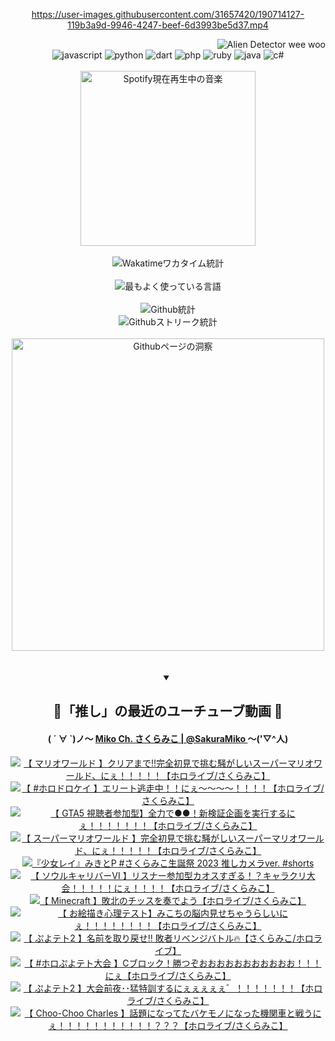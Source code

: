<!-- START: HERO IMAGE GIF ////////// ////////// ////////// -->
<!-- <img src="@/../assets/img/gaming/ghost-of-tsushima.gif" width="100%"  alt="nellyXinwei's Hero Gif Image"/> -->
<!-- END: HERO IMAGE GIF ////////// ////////// ////////// -->

<div align="center" >  
  
<!-- START:ワンピース 第1015話「ルフィはRED ROCを使う」 -->
<https://user-images.githubusercontent.com/31657420/190714127-119b3a9d-9946-4247-beef-6d3993be5d37.mp4>
<!-- END:ワンピース 第1015話「ルフィはRED ROCを使う」 -->

<!-- START:VISITOR COUNTER -->
<div width="100%" align="right">

<img src="https://komarev.com/ghpvc/?username=nellyXinwei&label=🛸&color=grey&style=for-the-badge&labelcolor=ffffff" alt="Alien Detector wee woo"/>

</div>
<!-- END:VISITOR COUNTER -->

<!-- START: PROGRAMMING LANGUAGES -->
<!-- 色彩 Color Scheme:
#961E3A, #8A0D42, #5A0640, #4F265E, #2B355A, #3E759B, #CC4246,
#BB2649, #AD1052, #700750, #633075, #364270, #4E92C2, #FF5357
Sauce: https://www.webcreatorbox.com/inspiration/pantone-2023
-->

<img src="https://img.shields.io/badge/javascript%20-%23BB2649.svg?&style=for-the-badge&logo=javascript&logoColor=white&labelColor=961E3A" alt="javascript"/>
<img src="https://img.shields.io/badge/python%20-%23AD1052.svg?&style=for-the-badge&logo=python&logoColor=white&labelColor=8A0D42" alt="python" />
<img src="https://img.shields.io/badge/dart%20-%23700750.svg?&style=for-the-badge&logo=dart&logoColor=white&labelColor=5A0640" alt="dart"/>
<img src="https://img.shields.io/badge/php%20-%23633075.svg?&style=for-the-badge&logo=php&logoColor=white&labelColor=4F265E" alt="php"/>
<img src="https://img.shields.io/badge/ruby%20-%23364270.svg?&style=for-the-badge&logo=ruby&logoColor=white&labelColor=2B355A" alt="ruby"/>
<img src="https://img.shields.io/badge/java%20-%234E92C2.svg?&style=for-the-badge&logo=openjdk&logoColor=white&labelColor=3E759B" alt="java"/>
<img src="https://img.shields.io/badge/c%23-%23FF5357.svg?style=for-the-badge&logo=c-sharp&logoColor=white&labelColor=CC4246" alt="c#"/>  
<!-- END: PROGRAMMING LANGUAGES -->

<br>
<br>

<!-- START: MUSIC STATUS -->
  <!-- <a href="https://newojima-gsrs-20220114.vercel.app/api/now-playing?open">
    <img src="https://newojima-gsrs-20220114.vercel.app/api/now-playing" alt="Spotify現在再生中の音楽">
  </a> -->
  <img src="https://newojima-grss-20230114.vercel.app/api/spotify?border_color=transparent" alt="Spotify現在再生中の音楽" width="280px">
<!-- END: MUSIC STATUS -->

<br>
<br>

<!-- START: GITHUB STATUS -->
<!-- 色彩 Color Scheme:  #BB2649, #AD1052, #700750, #633075 -->
<img align="center" src="https://newojima-grs-20230109.vercel.app/api/wakatime?username=newojima&layout=compact&langs_count=10&locale=ja&hide_title=false&title_color=fff&hide_border=true&text_color=fff&bg_color=BB2649,BB2649,633075,633075&hide=other,css,html,bash,xml,git%20config,makefile,properties,yaml,markdown,text,json,jsx" alt="Wakatimeワカタイム統計"/>

<br>
<br>

<!-- 色彩 Color Scheme:  #633075, #364270, #4E92C2 -->
  <img align="center" src="https://newojima-grs-20230109.vercel.app/api/top-langs?username=newojima&layout=compact&text_color=fff&icon_color=fff&hide_border=true&&locale=ja&hide_title=false&title_color=fff&include_all_commits=true&card_width=445&langs_count=11&hide=c%23,powershell,shaderlab,hlsl,makefile,jupyter%20notebook,python,html,css,shell,batchfile,less,liquid,hack,scss&bg_color=4F265E,633075,4E92C2" alt="最もよく使っている言語"/>

<br>
<br>

<!-- 色彩 Color Scheme:  #4E92C2, #FF5357 -->
  <img align="center" src="https://newojima-grs-20230109.vercel.app/api?username=newojima&show_icons=true&&locale=ja&title_color=fff&text_color=fff&icon_color=fff&hide_border=true&hide_title=false&count_private=true&include_all_commits=true&card_width=495&disable_animations=true&bg_color=4E92C2,4E92C2,FF5357" alt="Github統計"/>

<br>

<img align="center" src="https://streak-stats.demolab.com?user=newojima&theme=dark&hide_border=true&locale=ja&ring=BB2649&stroke=222222&background=151515&sideLabels=BB2649&currStreakLabel=ffffff&border=BB2649&fire=FF5357&currStreakNum=ffffff&sideNums=FF5357&dates=ffffff" alt="Githubストリーク統計"/>

<br>
<br>

  <img align="center" width="500px" src="@/../assets/img/page-insights.svg" alt="Githubページの洞察"/>
  
</div>
<!-- END: GITHUB STATUS -->

<br>
<br>

<div align="center">
<details open>
  <summary>

  </summary>

  <h2 align="center">🌸「推し」の最近のユーチューブ動画 🌸</h2>
  <h4>
  ( ´ ∀ `)ノ～ 
  <a href="https://www.youtube.com/@SakuraMiko">Miko Ch. さくらみこ | @SakuraMiko
  </a>
   ～('▽^人)
  </h4>

  <!-- BEGIN YOUTUBE-CARDS -->
<a href="https://www.youtube.com/watch?v=X-f2gth8qSM"><img src="https://ytcards.demolab.com/?id=X-f2gth8qSM&title=%E3%80%90+%E3%83%9E%E3%83%AA%E3%82%AA%E3%83%AF%E3%83%BC%E3%83%AB%E3%83%89+%E3%80%91%E3%82%AF%E3%83%AA%E3%82%A2%E3%81%BE%E3%81%A7%E2%80%BC%E5%AE%8C%E5%85%A8%E5%88%9D%E8%A6%8B%E3%81%A7%E6%8C%91%E3%82%80%E9%A8%92%E3%81%8C%E3%81%97%E3%81%84%E3%82%B9%E3%83%BC%E3%83%91%E3%83%BC%E3%83%9E%E3%83%AA%E3%82%AA%E3%83%AF%E3%83%BC%E3%83%AB%E3%83%89%E3%80%81%E3%81%AB%E3%81%87%EF%BC%81%EF%BC%81%EF%BC%81%EF%BC%81%EF%BC%81%E3%80%90%E3%83%9B%E3%83%AD%E3%83%A9%E3%82%A4%E3%83%96%2F%E3%81%95%E3%81%8F%E3%82%89%E3%81%BF%E3%81%93%E3%80%91&lang=ja&timestamp=1682850233&background_color=%230d1117&title_color=%23ffffff&stats_color=%23dedede&width=187&duration=0" alt="【 マリオワールド 】クリアまで‼完全初見で挑む騒がしいスーパーマリオワールド、にぇ！！！！！【ホロライブ/さくらみこ】" title="【 マリオワールド 】クリアまで‼完全初見で挑む騒がしいスーパーマリオワールド、にぇ！！！！！【ホロライブ/さくらみこ】"></a>
<a href="https://www.youtube.com/watch?v=Jv8CKtDfvAM"><img src="https://ytcards.demolab.com/?id=Jv8CKtDfvAM&title=%E3%80%90+%23%E3%83%9B%E3%83%AD%E3%83%89%E3%83%AD%E3%82%B1%E3%82%A4+%E3%80%91%E3%82%A8%E3%83%AA%E3%83%BC%E3%83%88%E9%80%83%E8%B5%B0%E4%B8%AD%EF%BC%81%EF%BC%81%E3%81%AB%E3%81%87%EF%BD%9E%EF%BD%9E%EF%BD%9E%EF%BD%9E%EF%BC%81%EF%BC%81%EF%BC%81%EF%BC%81%E3%80%90%E3%83%9B%E3%83%AD%E3%83%A9%E3%82%A4%E3%83%96%2F%E3%81%95%E3%81%8F%E3%82%89%E3%81%BF%E3%81%93%E3%80%91&lang=ja&timestamp=1682773377&background_color=%230d1117&title_color=%23ffffff&stats_color=%23dedede&width=187&duration=6579" alt="【 #ホロドロケイ 】エリート逃走中！！にぇ～～～～！！！！【ホロライブ/さくらみこ】" title="【 #ホロドロケイ 】エリート逃走中！！にぇ～～～～！！！！【ホロライブ/さくらみこ】"></a>
<a href="https://www.youtube.com/watch?v=EfPqqg8VxW4"><img src="https://ytcards.demolab.com/?id=EfPqqg8VxW4&title=%E3%80%90+GTA5+%E8%A6%96%E8%81%B4%E8%80%85%E5%8F%82%E5%8A%A0%E5%9E%8B%E3%80%91%E5%85%A8%E5%8A%9B%E3%81%A7%E2%97%8F%E2%97%8F%EF%BC%81%E6%96%B0%E6%A4%9C%E8%A8%BC%E4%BC%81%E7%94%BB%E3%82%92%E5%AE%9F%E8%A1%8C%E3%81%99%E3%82%8B%E3%81%AB%E3%81%87%EF%BC%81%EF%BC%81%EF%BC%81%EF%BC%81%EF%BC%81%EF%BC%81%EF%BC%81%E3%80%90%E3%83%9B%E3%83%AD%E3%83%A9%E3%82%A4%E3%83%96%2F%E3%81%95%E3%81%8F%E3%82%89%E3%81%BF%E3%81%93%E3%80%91&lang=ja&timestamp=1682599019&background_color=%230d1117&title_color=%23ffffff&stats_color=%23dedede&width=187&duration=4549" alt="【 GTA5 視聴者参加型】全力で●●！新検証企画を実行するにぇ！！！！！！！【ホロライブ/さくらみこ】" title="【 GTA5 視聴者参加型】全力で●●！新検証企画を実行するにぇ！！！！！！！【ホロライブ/さくらみこ】"></a>
<a href="https://www.youtube.com/watch?v=DwfORL8KlGg"><img src="https://ytcards.demolab.com/?id=DwfORL8KlGg&title=%E3%80%90+%E3%82%B9%E3%83%BC%E3%83%91%E3%83%BC%E3%83%9E%E3%83%AA%E3%82%AA%E3%83%AF%E3%83%BC%E3%83%AB%E3%83%89+%E3%80%91%E5%AE%8C%E5%85%A8%E5%88%9D%E8%A6%8B%E3%81%A7%E6%8C%91%E3%82%80%E9%A8%92%E3%81%8C%E3%81%97%E3%81%84%E3%82%B9%E3%83%BC%E3%83%91%E3%83%BC%E3%83%9E%E3%83%AA%E3%82%AA%E3%83%AF%E3%83%BC%E3%83%AB%E3%83%89%E3%80%81%E3%81%AB%E3%81%87%EF%BC%81%EF%BC%81%EF%BC%81%EF%BC%81%EF%BC%81%E3%80%90%E3%83%9B%E3%83%AD%E3%83%A9%E3%82%A4%E3%83%96%2F%E3%81%95%E3%81%8F%E3%82%89%E3%81%BF%E3%81%93%E3%80%91&lang=ja&timestamp=1682447244&background_color=%230d1117&title_color=%23ffffff&stats_color=%23dedede&width=187&duration=16966" alt="【 スーパーマリオワールド 】完全初見で挑む騒がしいスーパーマリオワールド、にぇ！！！！！【ホロライブ/さくらみこ】" title="【 スーパーマリオワールド 】完全初見で挑む騒がしいスーパーマリオワールド、にぇ！！！！！【ホロライブ/さくらみこ】"></a>
<a href="https://www.youtube.com/watch?v=-wo8ZhFGN58"><img src="https://ytcards.demolab.com/?id=-wo8ZhFGN58&title=%E3%80%8E%E5%B0%91%E5%A5%B3%E3%83%AC%E3%82%A4%E3%80%8F%E3%81%BF%E3%81%8D%E3%81%A8P++%23%E3%81%95%E3%81%8F%E3%82%89%E3%81%BF%E3%81%93%E7%94%9F%E8%AA%95%E7%A5%AD+2023+%E6%8E%A8%E3%81%97%E3%82%AB%E3%83%A1%E3%83%A9ver.+%23shorts&lang=ja&timestamp=1682339818&background_color=%230d1117&title_color=%23ffffff&stats_color=%23dedede&width=187&duration=52" alt="『少女レイ』みきとP  #さくらみこ生誕祭 2023 推しカメラver. #shorts" title="『少女レイ』みきとP  #さくらみこ生誕祭 2023 推しカメラver. #shorts"></a>
<a href="https://www.youtube.com/watch?v=wnA8fJ8-9Hc"><img src="https://ytcards.demolab.com/?id=wnA8fJ8-9Hc&title=%E3%80%90+%E3%82%BD%E3%82%A6%E3%83%AB%E3%82%AD%E3%83%A3%E3%83%AA%E3%83%90%E3%83%BC%E2%85%A5+%E3%80%91%E3%83%AA%E3%82%B9%E3%83%8A%E3%83%BC%E5%8F%82%E5%8A%A0%E5%9E%8B%E3%82%AB%E3%82%AA%E3%82%B9%E3%81%99%E3%81%8E%E3%82%8B%EF%BC%81%EF%BC%9F%E3%82%AD%E3%83%A3%E3%83%A9%E3%82%AF%E3%83%AA%E5%A4%A7%E4%BC%9A%EF%BC%81%EF%BC%81%EF%BC%81%EF%BC%81%EF%BC%81%E3%81%AB%E3%81%87%EF%BC%81%EF%BC%81%EF%BC%81%EF%BC%81%E3%80%90%E3%83%9B%E3%83%AD%E3%83%A9%E3%82%A4%E3%83%96%2F%E3%81%95%E3%81%8F%E3%82%89%E3%81%BF%E3%81%93%E3%80%91&lang=ja&timestamp=1682263519&background_color=%230d1117&title_color=%23ffffff&stats_color=%23dedede&width=187&duration=11371" alt="【 ソウルキャリバーⅥ 】リスナー参加型カオスすぎる！？キャラクリ大会！！！！！にぇ！！！！【ホロライブ/さくらみこ】" title="【 ソウルキャリバーⅥ 】リスナー参加型カオスすぎる！？キャラクリ大会！！！！！にぇ！！！！【ホロライブ/さくらみこ】"></a>
<a href="https://www.youtube.com/watch?v=oL8f15l5WlA"><img src="https://ytcards.demolab.com/?id=oL8f15l5WlA&title=%E3%80%90+Minecraft+%E3%80%91%E6%95%97%E5%8C%97%E3%81%AE%E3%83%81%E3%83%83%E3%82%B9%E3%82%92%E5%A5%8F%E3%81%A7%E3%82%88%E3%81%86%E3%80%90%E3%83%9B%E3%83%AD%E3%83%A9%E3%82%A4%E3%83%96%2F%E3%81%95%E3%81%8F%E3%82%89%E3%81%BF%E3%81%93%E3%80%91&lang=ja&timestamp=1682171443&background_color=%230d1117&title_color=%23ffffff&stats_color=%23dedede&width=187&duration=18937" alt="【 Minecraft 】敗北のチッスを奏でよう【ホロライブ/さくらみこ】" title="【 Minecraft 】敗北のチッスを奏でよう【ホロライブ/さくらみこ】"></a>
<a href="https://www.youtube.com/watch?v=q_nOhoFeCCU"><img src="https://ytcards.demolab.com/?id=q_nOhoFeCCU&title=%E3%80%90+%E3%81%8A%E7%B5%B5%E6%8F%8F%E3%81%8D%E5%BF%83%E7%90%86%E3%83%86%E3%82%B9%E3%83%88%E3%80%91%E3%81%BF%E3%81%93%E3%81%A1%E3%81%AE%E8%84%B3%E5%86%85%E8%A6%8B%E3%81%9B%E3%81%A1%E3%82%83%E3%81%86%E3%82%89%E3%81%97%E3%81%84%E3%81%AB%E3%81%87%EF%BC%81%EF%BC%81%EF%BC%81%EF%BC%81%EF%BC%81%EF%BC%81%EF%BC%81%EF%BC%81%E3%80%90%E3%83%9B%E3%83%AD%E3%83%A9%E3%82%A4%E3%83%96%2F%E3%81%95%E3%81%8F%E3%82%89%E3%81%BF%E3%81%93%E3%80%91&lang=ja&timestamp=1682168082&background_color=%230d1117&title_color=%23ffffff&stats_color=%23dedede&width=187&duration=6111" alt="【 お絵描き心理テスト】みこちの脳内見せちゃうらしいにぇ！！！！！！！！【ホロライブ/さくらみこ】" title="【 お絵描き心理テスト】みこちの脳内見せちゃうらしいにぇ！！！！！！！！【ホロライブ/さくらみこ】"></a>
<a href="https://www.youtube.com/watch?v=6U05WyFSk04"><img src="https://ytcards.demolab.com/?id=6U05WyFSk04&title=%E3%80%90+%E3%81%B7%E3%82%88%E3%83%86%E3%83%882+%E3%80%91%E5%90%8D%E5%89%8D%E3%82%92%E5%8F%96%E3%82%8A%E6%88%BB%E3%81%9B%E2%80%BC+%E6%95%97%E8%80%85%E3%83%AA%E3%83%99%E3%83%B3%E3%82%B8%E3%83%90%E3%83%88%E3%83%AB%F0%9F%94%A5%E3%80%90%E3%81%95%E3%81%8F%E3%82%89%E3%81%BF%E3%81%93%2F%E3%83%9B%E3%83%AD%E3%83%A9%E3%82%A4%E3%83%96%E3%80%91&lang=ja&timestamp=1681736102&background_color=%230d1117&title_color=%23ffffff&stats_color=%23dedede&width=187&duration=4737" alt="【 ぷよテト2 】名前を取り戻せ‼ 敗者リベンジバトル🔥【さくらみこ/ホロライブ】" title="【 ぷよテト2 】名前を取り戻せ‼ 敗者リベンジバトル🔥【さくらみこ/ホロライブ】"></a>
<a href="https://www.youtube.com/watch?v=N9lkudxMS64"><img src="https://ytcards.demolab.com/?id=N9lkudxMS64&title=%E3%80%90+%23%E3%83%9B%E3%83%AD%E3%81%B7%E3%82%88%E3%83%86%E3%83%88%E5%A4%A7%E4%BC%9A+%E3%80%91C%E3%83%96%E3%83%AD%E3%83%83%E3%82%AF%EF%BC%81%E5%8B%9D%E3%81%A4%E3%81%9E%E3%81%8A%E3%81%8A%E3%81%8A%E3%81%8A%E3%81%8A%E3%81%8A%E3%81%8A%E3%81%8A%E3%81%8A%E3%81%8A%E3%81%8A%EF%BC%81%EF%BC%81%EF%BC%81%E3%81%AB%E3%81%87%E3%80%90%E3%83%9B%E3%83%AD%E3%83%A9%E3%82%A4%E3%83%96%2F%E3%81%95%E3%81%8F%E3%82%89%E3%81%BF%E3%81%93%E3%80%91&lang=ja&timestamp=1681649514&background_color=%230d1117&title_color=%23ffffff&stats_color=%23dedede&width=187&duration=1426" alt="【 #ホロぷよテト大会 】Cブロック！勝つぞおおおおおおおおおおお！！！にぇ【ホロライブ/さくらみこ】" title="【 #ホロぷよテト大会 】Cブロック！勝つぞおおおおおおおおおおお！！！にぇ【ホロライブ/さくらみこ】"></a>
<a href="https://www.youtube.com/watch?v=lONtycUKmMY"><img src="https://ytcards.demolab.com/?id=lONtycUKmMY&title=%E3%80%90+%E3%81%B7%E3%82%88%E3%83%86%E3%83%882+%E3%80%91%E5%A4%A7%E4%BC%9A%E5%89%8D%E5%A4%9C%EF%BD%A5%EF%BD%A5%E7%8C%9B%E7%89%B9%E8%A8%93%E3%81%99%E3%82%8B%E3%81%AB%E3%81%87%E3%81%87%E3%81%87%E3%81%87%E3%81%87%E3%82%9B%EF%BC%81%EF%BC%81%EF%BC%81%EF%BC%81%EF%BC%81%EF%BC%81%EF%BC%81%E3%80%90%E3%83%9B%E3%83%AD%E3%83%A9%E3%82%A4%E3%83%96%2F%E3%81%95%E3%81%8F%E3%82%89%E3%81%BF%E3%81%93%E3%80%91&lang=ja&timestamp=1681604291&background_color=%230d1117&title_color=%23ffffff&stats_color=%23dedede&width=187&duration=22266" alt="【 ぷよテト2 】大会前夜･･猛特訓するにぇぇぇぇぇ゛！！！！！！！【ホロライブ/さくらみこ】" title="【 ぷよテト2 】大会前夜･･猛特訓するにぇぇぇぇぇ゛！！！！！！！【ホロライブ/さくらみこ】"></a>
<a href="https://www.youtube.com/watch?v=GzzcOl-sAfc"><img src="https://ytcards.demolab.com/?id=GzzcOl-sAfc&title=%E3%80%90+Choo-Choo+Charles+%E3%80%91%E8%A9%B1%E9%A1%8C%E3%81%AB%E3%81%AA%E3%81%A3%E3%81%A6%E3%81%9F%E3%83%90%E3%82%B1%E3%83%A2%E3%83%8E%E3%81%AB%E3%81%AA%E3%81%A3%E3%81%9F%E6%A9%9F%E9%96%A2%E8%BB%8A%E3%81%A8%E6%88%A6%E3%81%86%E3%81%AB%E3%81%87%EF%BC%81%EF%BC%81%EF%BC%81%EF%BC%81%EF%BC%81%EF%BC%81%EF%BC%81%EF%BC%81%EF%BC%81%EF%BC%81%EF%BC%81%EF%BC%9F%EF%BC%9F%EF%BC%9F%E3%80%90%E3%83%9B%E3%83%AD%E3%83%A9%E3%82%A4%E3%83%96%2F%E3%81%95%E3%81%8F%E3%82%89%E3%81%BF%E3%81%93%E3%80%91&lang=ja&timestamp=1681507057&background_color=%230d1117&title_color=%23ffffff&stats_color=%23dedede&width=187&duration=13851" alt="【 Choo-Choo Charles 】話題になってたバケモノになった機関車と戦うにぇ！！！！！！！！！！！？？？【ホロライブ/さくらみこ】" title="【 Choo-Choo Charles 】話題になってたバケモノになった機関車と戦うにぇ！！！！！！！！！！！？？？【ホロライブ/さくらみこ】"></a>
<!-- END YOUTUBE-CARDS -->

</div>
  
</details>
